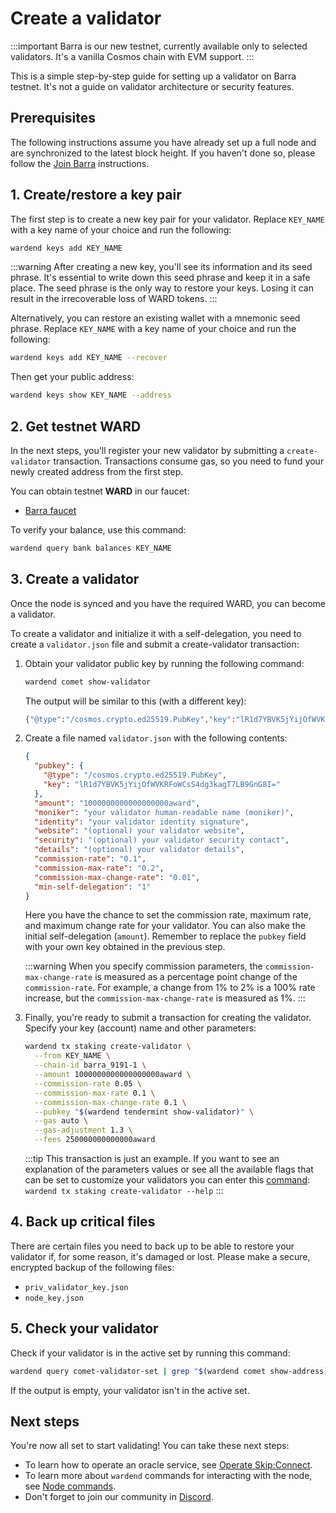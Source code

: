 ﻿---
sidebar_position: 3
---

# Create a validator

:::important
Barra is our new testnet, currently available only to selected validators. It's a vanilla Cosmos chain with EVM support.
:::

This is a simple step-by-step guide for setting up a validator on Barra testnet. It's not a guide on validator architecture or security features.

## Prerequisites

The following instructions assume you have already set up a full node and are synchronized to the latest block height. If you haven't done so, please follow the [Join Barra](join-barra) instructions.

## 1. Create/restore a key pair

The first step is to create a new key pair for your validator. Replace `KEY_NAME` with a key name of your choice and run the following:

```bash
wardend keys add KEY_NAME
```

:::warning
After creating a new key, you'll see its information and its seed phrase. It's essential to write down this seed phrase and keep it in a safe place. The seed phrase is the only way to restore your keys. Losing it can result in the irrecoverable loss of WARD tokens.
:::

Alternatively, you can restore an existing wallet with a mnemonic seed phrase. Replace `KEY_NAME` with a key name of your choice and run the following:

```bash
wardend keys add KEY_NAME --recover
```

Then get your public address:

```bash
wardend keys show KEY_NAME --address
```

## 2. Get testnet WARD

In the next steps, you'll register your new validator by submitting a `create-validator` transaction. Transactions consume gas, so you need to fund your newly created address from the first step.

You can obtain testnet **WARD** in our faucet:

- [Barra faucet](https://faucet.barra.wardenprotocol.org)

To verify your balance, use this command:

```bash
wardend query bank balances KEY_NAME
```

## 3. Create a validator

Once the node is synced and you have the required WARD, you can become a validator.

To create a validator and initialize it with a self-delegation, you need to create a `validator.json` file and submit a create-validator transaction:

1. Obtain your validator public key by running the following command:

   ```bash
   wardend comet show-validator
   ```

   The output will be similar to this (with a different key):

   ```bash
   {"@type":"/cosmos.crypto.ed25519.PubKey","key":"lR1d7YBVK5jYijOfWVKRFoWCsS4dg3kagT7LB9GnG8I="}
   ```

2. Create a file named `validator.json` with the following contents:

   ```json
   {
     "pubkey": {
       "@type": "/cosmos.crypto.ed25519.PubKey",
       "key": "lR1d7YBVK5jYijOfWVKRFoWCsS4dg3kagT7LB9GnG8I="
     },
     "amount": "1000000000000000000award",
     "moniker": "your validator human-readable name (moniker)",
     "identity": "your validator identity signature",
     "website": "(optional) your validator website",
     "security": "(optional) your validator security contact",
     "details": "(optional) your validator details",
     "commission-rate": "0.1",
     "commission-max-rate": "0.2",
     "commission-max-change-rate": "0.01",
     "min-self-delegation": "1"
   }
   ```

   Here you have the chance to set the commission rate, maximum rate, and maximum change rate for your validator. You can also make the initial self-delegation (`amount`). Remember to replace the `pubkey` field with your own key obtained in the previous step.

   :::warning
   When you specify commission parameters, the `commission-max-change-rate` is measured as a percentage point change of the `commission-rate`. For example, a change from 1% to 2% is a 100% rate increase, but the `commission-max-change-rate` is measured as 1%.
   :::

3. Finally, you're ready to submit a transaction for creating the validator. Specify your key (account) name and other parameters:

   ```bash
   wardend tx staking create-validator \
     --from KEY_NAME \
     --chain-id barra_9191-1 \
     --amount 1000000000000000000award \
     --commission-rate 0.05 \
     --commission-max-rate 0.1 \
     --commission-max-change-rate 0.1 \
     --pubkey "$(wardend tendermint show-validator)" \
     --gas auto \
     --gas-adjustment 1.3 \
     --fees 250000000000000award
   ```
   
   :::tip
   This transaction is just an example. If you want to see an explanation of the parameters values or see all the available flags that can be set to customize your validators you can enter this [command](../node-commands): `wardend tx staking create-validator --help`
   :::

## 4. Back up critical files

There are certain files you need to back up to be able to restore your validator if, for some reason, it's damaged or lost. Please make a secure, encrypted backup of the following files:

- `priv_validator_key.json`
- `node_key.json`

## 5. Check your validator

Check if your validator is in the active set by running this command:

```bash
wardend query comet-validator-set | grep "$(wardend comet show-address)"
```

If the output is empty, your validator isn't in the active set.

## Next steps

You're now all set to start validating! You can take these next steps:

- To learn how to operate an oracle service, see [Operate Skip:Connect](../operate-skip-connect).
- To learn more about `wardend` commands for interacting with the node, see [Node commands](../node-commands).
- Don't forget to join our community in [Discord](https://discord.com/invite/wardenprotocol).
